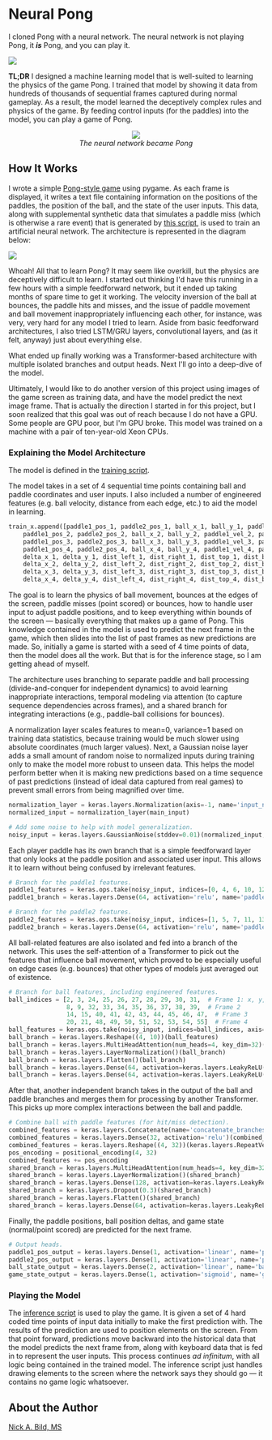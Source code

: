 # Neural Pong

I cloned Pong with a neural network. The neural network is not playing Pong, it ***is*** Pong, and you can play it.

![](https://raw.githubusercontent.com/nickbild/game_clone/refs/heads/main/media/logo.jpg)

**TL;DR** I designed a machine learning model that is well-suited to learning the physics of the game Pong. I trained that model by showing it data from hundreds of thousands of sequential frames captured during normal gameplay. As a result, the model learned the deceptively complex rules and physics of the game. By feeding control inputs (for the paddles) into the model, you can play a game of Pong.

<p align="center">
    <img src="https://raw.githubusercontent.com/nickbild/game_clone/refs/heads/main/media/playing.gif">
    <br><i>The neural network became Pong</i> 
</p>

## How It Works

I wrote a simple [Pong-style game](https://github.com/nickbild/game_clone/blob/main/pong.py) using pygame. As each frame is displayed, it writes a text file containing information on the positions of the paddles, the position of the ball, and the state of the user inputs. This data, along with supplemental synthetic data that simulates a paddle miss (which is otherwise a rare event) that is generated by [this script](https://github.com/nickbild/game_clone/blob/main/gen_misses.py), is used to train an artificial neural network. The architecture is represented in the diagram below:

![](https://raw.githubusercontent.com/nickbild/game_clone/refs/heads/main/model_architecture.png) 

Whoah! All that to learn Pong? It may seem like overkill, but the physics are deceptively difficult to learn. I started out thinking I'd have this running in a few hours with a simple feedforward network, but it ended up taking months of spare time to get it working. The velocity inversion of the ball at bounces, the paddle hits and misses, and the issue of paddle movement and ball movement inappropriately influencing each other, for instance, was very, very hard for any model I tried to learn. Aside from basic feedforward architectures, I also tried LSTM/GRU layers, convolutional layers, and (as it felt, anyway) just about everything else.

What ended up finally working was a Transformer-based architecture with multiple isolated branches and output heads. Next I'll go into a deep-dive of the model.

Ultimately, I would like to do another version of this project using images of the game screen as training data, and have the model predict the next image frame. That is actually the direction I started in for this project, but I soon realized that this goal was out of reach because I do not have a GPU. Some people are GPU poor, but I'm GPU broke. This model was trained on a machine with a pair of ten-year-old Xeon CPUs.

### Explaining the Model Architecture

The model is defined in the [training script](https://github.com/nickbild/game_clone/blob/main/train.py).

The model takes in a set of 4 sequential time points containing ball and paddle coordinates and user inputs. I also included a number of engineered features (e.g. ball velocity, distance from each edge, etc.) to aid the model in learning. 

```python
train_x.append([paddle1_pos_1, paddle2_pos_1, ball_x_1, ball_y_1, paddle1_vel_1, paddle2_vel_1,
    paddle1_pos_2, paddle2_pos_2, ball_x_2, ball_y_2, paddle1_vel_2, paddle2_vel_2,
    paddle1_pos_3, paddle2_pos_3, ball_x_3, ball_y_3, paddle1_vel_3, paddle2_vel_3,
    paddle1_pos_4, paddle2_pos_4, ball_x_4, ball_y_4, paddle1_vel_4, paddle2_vel_4,
    delta_x_1, delta_y_1, dist_left_1, dist_right_1, dist_top_1, dist_bottom_1, coverage_p1_1, coverage_p2_1,
    delta_x_2, delta_y_2, dist_left_2, dist_right_2, dist_top_2, dist_bottom_2, coverage_p1_2, coverage_p2_2,
    delta_x_3, delta_y_3, dist_left_3, dist_right_3, dist_top_3, dist_bottom_3, coverage_p1_3, coverage_p2_3,
    delta_x_4, delta_y_4, dist_left_4, dist_right_4, dist_top_4, dist_bottom_4, coverage_p1_4, coverage_p2_4])
```

The goal is to learn the physics of ball movement, bounces at the edges of the screen, paddle misses (point scored) or bounces, how to handle user input to adjust paddle positions, and to keep everything within bounds of the screen — basically everything that makes up a game of Pong. This knowledge contained in the model is used to predict the next frame in the game, which then slides into the list of past frames as new predictions are made. So, initially a game is started with a seed of 4 time points of data, then the model does all the work. But that is for the inference stage, so I am getting ahead of myself.

The architecture uses branching to separate paddle and ball processing (divide-and-conquer for independent dynamics) to avoid learning inappropriate interactions, temporal modeling via attention (to capture sequence dependencies across frames), and a shared branch for integrating interactions (e.g., paddle-ball collisions for bounces).

A normalization layer scales features to mean=0, variance=1 based on training data statistics, because training would be much slower using absolute coordinates (much larger values). Next, a Gaussian noise layer adds a small amount of random noise to normalized inputs during training only to make the model more robust to unseen data. This helps the model perform better when it is making new predictions based on a time sequence of past predictions (instead of ideal data captured from real games) to prevent small errors from being magnified over time.

```python
normalization_layer = keras.layers.Normalization(axis=-1, name='input_normalization')
normalized_input = normalization_layer(main_input)

# Add some noise to help with model generalization.
noisy_input = keras.layers.GaussianNoise(stddev=0.01)(normalized_input, training=True)
```

Each player paddle has its own branch that is a simple feedforward layer that only looks at the paddle position and associated user input. This allows it to learn without being confused by irrelevant features.

```python
# Branch for the paddle1 features.
paddle1_features = keras.ops.take(noisy_input, indices=[0, 4, 6, 10, 12, 16, 18, 22], axis=1)
paddle1_branch = keras.layers.Dense(64, activation='relu', name='paddle1_1')(paddle1_features)

# Branch for the paddle2 features.
paddle2_features = keras.ops.take(noisy_input, indices=[1, 5, 7, 11, 13, 17, 19, 23], axis=1)
paddle2_branch = keras.layers.Dense(64, activation='relu', name='paddle2_1')(paddle2_features)
```

All ball-related features are also isolated and fed into a branch of the network. This uses the self-attention of a Transformer to pick out the features that influence ball movement, which proved to be especially useful on edge cases (e.g. bounces) that other types of models just averaged out of existence.

```python
# Branch for ball features, including engineered features.
ball_indices = [2, 3, 24, 25, 26, 27, 28, 29, 30, 31,  # Frame 1: x, y, dx, dy, dl, dr, dt, db, c1, c2
                8, 9, 32, 33, 34, 35, 36, 37, 38, 39,  # Frame 2
                14, 15, 40, 41, 42, 43, 44, 45, 46, 47,  # Frame 3
                20, 21, 48, 49, 50, 51, 52, 53, 54, 55]  # Frame 4
ball_features = keras.ops.take(noisy_input, indices=ball_indices, axis=1)
ball_branch = keras.layers.Reshape((4, 10))(ball_features)
ball_branch = keras.layers.MultiHeadAttention(num_heads=4, key_dim=32)(ball_branch, ball_branch)
ball_branch = keras.layers.LayerNormalization()(ball_branch)
ball_branch = keras.layers.Flatten()(ball_branch)
ball_branch = keras.layers.Dense(64, activation=keras.layers.LeakyReLU(negative_slope=0.1), name='ball_1')(ball_branch)
ball_branch = keras.layers.Dense(64, activation=keras.layers.LeakyReLU(negative_slope=0.1), name='ball_2')(ball_branch)
```

After that, another independent branch takes in the output of the ball and paddle branches and merges them for processing by another Transformer. This picks up more complex interactions between the ball and paddle.

```python
# Combine ball with paddle features (for hit/miss detection).
combined_features = keras.layers.Concatenate(name='concatenate_branches')([ball_branch, paddle1_branch, paddle2_branch])
combined_features = keras.layers.Dense(32, activation='relu')(combined_features)  # Project to common dimension.
combined_features = keras.layers.Reshape((4, 32))(keras.layers.RepeatVector(4)(combined_features))  # Repeat to create 4 time steps.
pos_encoding = positional_encoding(4, 32)
combined_features += pos_encoding
shared_branch = keras.layers.MultiHeadAttention(num_heads=4, key_dim=32)(combined_features, combined_features)
shared_branch = keras.layers.LayerNormalization()(shared_branch)
shared_branch = keras.layers.Dense(128, activation=keras.layers.LeakyReLU(negative_slope=0.1))(shared_branch)
shared_branch = keras.layers.Dropout(0.3)(shared_branch)
shared_branch = keras.layers.Flatten()(shared_branch)
shared_branch = keras.layers.Dense(64, activation=keras.layers.LeakyReLU(negative_slope=0.1), name='shared_dense')(shared_branch)
```

Finally, the paddle positions, ball position deltas, and game state (normal/point scored) are predicted for the next frame.

```python
# Output heads.
paddle1_pos_output = keras.layers.Dense(1, activation='linear', name='paddle1_output_1')(paddle1_branch)
paddle2_pos_output = keras.layers.Dense(1, activation='linear', name='paddle2_output_1')(paddle2_branch)
ball_state_output = keras.layers.Dense(2, activation='linear', name='ball_output_2')(shared_branch)
game_state_output = keras.layers.Dense(1, activation='sigmoid', name='game_state_output_2')(shared_branch)
```

### Playing the Model

The [inference script](https://github.com/nickbild/game_clone/blob/main/neural_pong.py) is used to play the game. It is given a set of 4 hard coded time points of input data initially to make the first prediction with. The results of the prediction are used to position elements on the screen. From that point forward, predictions move backward into the historical data that the model predicts the next frame from, along with keyboard data that is fed in to represent the user inputs. This process continues *ad infinitum*, with all logic being contained in the trained model. The inference script just handles drawing elements to the screen where the network says they should go — it contains no game logic whatsoever.

## About the Author

[Nick A. Bild, MS](https://nickbild79.firebaseapp.com/#!/)
